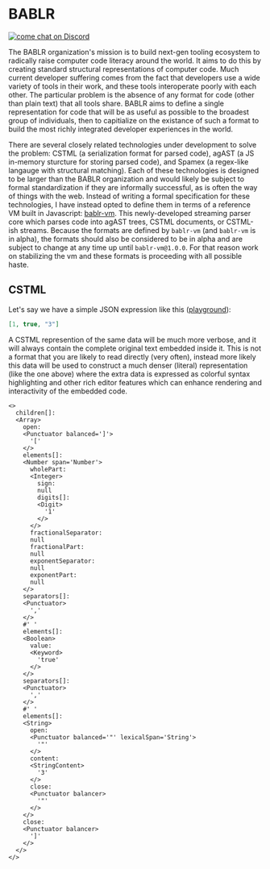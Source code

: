 # BABLR
[![come chat on Discord](https://img.shields.io/discord/1151914613089251388)](https://discord.gg/NfMNyYN6cX)

The BABLR organization's mission is to build next-gen tooling ecosystem to radically raise computer code literacy around the world. It aims to do this by creating standard structural representations of computer code. Much current developer suffering comes from the fact that developers use a wide variety of tools in their work, and these tools interoperate poorly with each other. The particular problem is the absence of any format for code (other than plain text) that all tools share. BABLR aims to define a single representation for code that will be as useful as possible to the broadest group of individuals, then to capitialize on the existance of such a format to build the most richly integrated developer experiences in the world.

There are several closely related technologies under development to solve the problem: CSTML (a serialization format for parsed code), agAST (a JS in-memory sturcture for storing parsed code), and Spamex (a regex-like langauge with structural matching). Each of these technologies is designed to be larger than the BABLR organization and would likely be subject to formal standardization if they are informally successful, as is often the way of things with the web. Instead of writing a formal specification for these technologies, I have instead opted to define them in terms of a reference VM built in Javascript: [bablr-vm]([bablr-vm](https://github.com/bablr-lang/bablr-vm)). This newly-developed streaming parser core which parses code into agAST trees, CSTML documents, or CSTML-ish streams. Because the formats are defined by `bablr-vm` (and `bablr-vm` is in alpha), the formats should also be considered to be in alpha and are subject to change at any time up until `bablr-vm@1.0.0`. For that reason work on stabilizing the vm and these formats is proceeding with all possible haste.


## CSTML

Let's say we have a simple JSON expression like this ([playground](https://codesandbox.io/p/sandbox/blissful-sky-sgvdpz?file=%2Fsrc%2Fjson.grammar.js%3A34%2C47)):
```json
[1, true, "3"]
```

A CSTML represention of the same data will be much more verbose, and it will always contain the complete original text embedded inside it. This is not a format that you are likely to read directly (very often), instead more likely this data will be used to construct a much denser (literal) representation (like the one above) where the extra data is expressed as colorful syntax highlighting and other rich editor features which can enhance rendering and interactivity of the embedded code.

```cstml
<>
  children[]:
  <Array>
    open:
    <Punctuator balanced=']'>
      '['
    </>
    elements[]:
    <Number span='Number'>
      wholePart:
      <Integer>
        sign:
        null
        digits[]:
        <Digit>
          '1'
        </>
      </>
      fractionalSeparator:
      null
      fractionalPart:
      null
      exponentSeparator:
      null
      exponentPart:
      null
    </>
    separators[]:
    <Punctuator>
      ','
    </>
    #' '
    elements[]:
    <Boolean>
      value:
      <Keyword>
        'true'
      </>
    </>
    separators[]:
    <Punctuator>
      ','
    </>
    #' '
    elements[]:
    <String>
      open:
      <Punctuator balanced='"' lexicalSpan='String'>
        '"'
      </>
      content:
      <StringContent>
        '3'
      </>
      close:
      <Punctuator balancer>
        '"'
      </>
    </>
    close:
    <Punctuator balancer>
      ']'
    </>
  </>
</>
```

